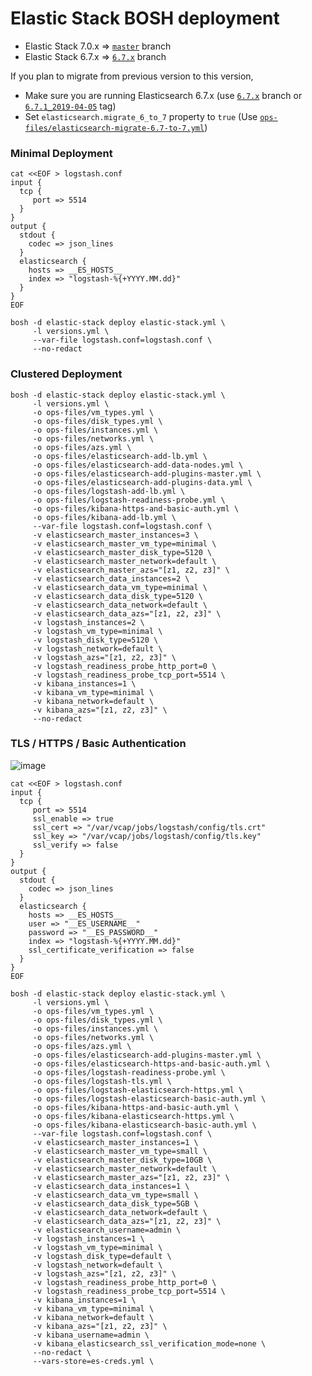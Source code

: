 # Elastic Stack BOSH deployment

* Elastic Stack 7.0.x => [`master`](https://github.com/bosh-elastic-stack/elastic-stack-bosh-deployment/tree/master) branch
* Elastic Stack 6.7.x => [`6.7.x`](https://github.com/bosh-elastic-stack/elastic-stack-bosh-deployment/tree/6.7.x) branch

If you plan to migrate from previous version to this version,
* Make sure you are running Elasticsearch 6.7.x (use [`6.7.x`](https://github.com/bosh-elastic-stack/elastic-stack-bosh-deployment/tree/6.7.x) branch or [`6.7.1_2019-04-05`](https://github.com/bosh-elastic-stack/elastic-stack-bosh-deployment/blob/6.7.1_2019-04-05) tag)
* Set `elasticsearch.migrate_6_to_7` property to `true` (Use [`ops-files/elasticsearch-migrate-6.7-to-7.yml`](ops-files/elasticsearch-migrate-6.7-to-7.yml))

### Minimal Deployment

```
cat <<EOF > logstash.conf
input {
  tcp {
     port => 5514
  }
}
output {
  stdout {
    codec => json_lines
  }
  elasticsearch {
    hosts => __ES_HOSTS__
    index => "logstash-%{+YYYY.MM.dd}"
  } 
}
EOF
```

```
bosh -d elastic-stack deploy elastic-stack.yml \
     -l versions.yml \
     --var-file logstash.conf=logstash.conf \
     --no-redact
```

### Clustered Deployment

```
bosh -d elastic-stack deploy elastic-stack.yml \
     -l versions.yml \
     -o ops-files/vm_types.yml \
     -o ops-files/disk_types.yml \
     -o ops-files/instances.yml \
     -o ops-files/networks.yml \
     -o ops-files/azs.yml \
     -o ops-files/elasticsearch-add-lb.yml \
     -o ops-files/elasticsearch-add-data-nodes.yml \
     -o ops-files/elasticsearch-add-plugins-master.yml \
     -o ops-files/elasticsearch-add-plugins-data.yml \
     -o ops-files/logstash-add-lb.yml \
     -o ops-files/logstash-readiness-probe.yml \
     -o ops-files/kibana-https-and-basic-auth.yml \
     -o ops-files/kibana-add-lb.yml \
     --var-file logstash.conf=logstash.conf \
     -v elasticsearch_master_instances=3 \
     -v elasticsearch_master_vm_type=minimal \
     -v elasticsearch_master_disk_type=5120 \
     -v elasticsearch_master_network=default \
     -v elasticsearch_master_azs="[z1, z2, z3]" \
     -v elasticsearch_data_instances=2 \
     -v elasticsearch_data_vm_type=minimal \
     -v elasticsearch_data_disk_type=5120 \
     -v elasticsearch_data_network=default \
     -v elasticsearch_data_azs="[z1, z2, z3]" \
     -v logstash_instances=2 \
     -v logstash_vm_type=minimal \
     -v logstash_disk_type=5120 \
     -v logstash_network=default \
     -v logstash_azs="[z1, z2, z3]" \
     -v logstash_readiness_probe_http_port=0 \
     -v logstash_readiness_probe_tcp_port=5514 \
     -v kibana_instances=1 \
     -v kibana_vm_type=minimal \
     -v kibana_network=default \
     -v kibana_azs="[z1, z2, z3]" \
     --no-redact
```

### TLS / HTTPS / Basic Authentication

![image](https://user-images.githubusercontent.com/106908/43011350-20e6e348-8c7e-11e8-8110-e3c7211d56fe.png)

```
cat <<EOF > logstash.conf
input {
  tcp {
     port => 5514
     ssl_enable => true
     ssl_cert => "/var/vcap/jobs/logstash/config/tls.crt"
     ssl_key => "/var/vcap/jobs/logstash/config/tls.key"
     ssl_verify => false
  }
}
output {
  stdout {
    codec => json_lines
  }
  elasticsearch {
    hosts => __ES_HOSTS__
    user => "__ES_USERNAME__"
    password => "__ES_PASSWORD__"
    index => "logstash-%{+YYYY.MM.dd}"
    ssl_certificate_verification => false
  } 
}
EOF
```

```
bosh -d elastic-stack deploy elastic-stack.yml \
     -l versions.yml \
     -o ops-files/vm_types.yml \
     -o ops-files/disk_types.yml \
     -o ops-files/instances.yml \
     -o ops-files/networks.yml \
     -o ops-files/azs.yml \
     -o ops-files/elasticsearch-add-plugins-master.yml \
     -o ops-files/elasticsearch-https-and-basic-auth.yml \
     -o ops-files/logstash-readiness-probe.yml \
     -o ops-files/logstash-tls.yml \
     -o ops-files/logstash-elasticsearch-https.yml \
     -o ops-files/logstash-elasticsearch-basic-auth.yml \
     -o ops-files/kibana-https-and-basic-auth.yml \
     -o ops-files/kibana-elasticsearch-https.yml \
     -o ops-files/kibana-elasticsearch-basic-auth.yml \
     --var-file logstash.conf=logstash.conf \
     -v elasticsearch_master_instances=1 \
     -v elasticsearch_master_vm_type=small \
     -v elasticsearch_master_disk_type=10GB \
     -v elasticsearch_master_network=default \
     -v elasticsearch_master_azs="[z1, z2, z3]" \
     -v elasticsearch_data_instances=1 \
     -v elasticsearch_data_vm_type=small \
     -v elasticsearch_data_disk_type=5GB \
     -v elasticsearch_data_network=default \
     -v elasticsearch_data_azs="[z1, z2, z3]" \
     -v elasticsearch_username=admin \
     -v logstash_instances=1 \
     -v logstash_vm_type=minimal \
     -v logstash_disk_type=default \
     -v logstash_network=default \
     -v logstash_azs="[z1, z2, z3]" \
     -v logstash_readiness_probe_http_port=0 \
     -v logstash_readiness_probe_tcp_port=5514 \
     -v kibana_instances=1 \
     -v kibana_vm_type=minimal \
     -v kibana_network=default \
     -v kibana_azs="[z1, z2, z3]" \
     -v kibana_username=admin \
     -v kibana_elasticsearch_ssl_verification_mode=none \
     --no-redact \
     --vars-store=es-creds.yml \
```
